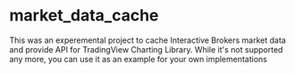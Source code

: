 # market_data_cache

This was an experemental project to cache Interactive Brokers market data and provide API for TradingView Charting Library. While it's not supported any more, you can use it as an example for your own implementations
